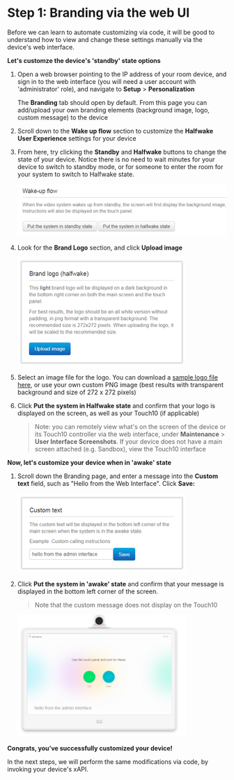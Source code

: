 # Step 1: Branding via the web UI

Before we can learn to automate customizing via code, it will be good to understand how to view and change these settings manually via the device's web interface.

**Let's customze the device's 'standby' state options**

1. Open a web browser pointing to the IP address of your room device, and sign in to the web interface (you will need a user account with 'administrator' role), and navigate to **Setup** > **Personalization**

    The **Branding** tab should open by default. From this page you can add/upload your own branding elements (background image, logo, custom message) to the device

2. Scroll down to the **Wake up flow** section to customize the **Halfwake User Experience** settings for your device

3. From here, try clicking the **Standby** and **Halfwake** buttons to change the state of your device.  Notice there is no need to wait minutes for your device to switch to standby mode, or for someone to enter the room for your system to switch to Halfwake state.

    ![Wake up Buttons](assets/images/wake-up-buttons.png)

3. Look for the **Brand Logo** section, and click **Upload image**

    ![Brand Logo](assets/images/brand-logo.png)

4. Select an image file for the logo.  You can download a [sample logo file here](https://learninglabs.cisco.com/posts/files/collab-xapi-branding/assets/images/logo-create-translucide.png), or use your own custom PNG image (best results with transparent background and size of 272 x 272 pixels)

5. Click **Put the system in Halfwake state** and confirm that your logo is displayed on the screen, as well as your Touch10 (if applicable)

    >Note: you can remotely view what's on the screen of the device or its Touch10 controller via the web interface, under **Maintenance** > **User Interface Screenshots**.  If your device does not have a main screen attached (e.g. Sandbox), view the Touch10 interface 

**Now, let's customize your device when in 'awake' state**

1. Scroll down the Branding page, and enter a message into the **Custom text** field, such as "Hello from the Web Interface". Click **Save:**

    ![Change Custom Text](assets/images/custom-text.png)</div><br/>

2. Click **Put the system in 'awake' state** and confirm that your message is displayed in the bottom left corner of the screen.

    >Note that the custom message does not display on the Touch10

    ![Custom Text on Touch10](assets/images/custom-text-Touch10.png)

**Congrats, you’ve successfully customized your device!**

In the next steps, we will perform the same modifications via code, by invoking your device's xAPI.
